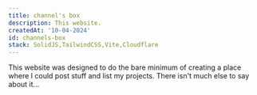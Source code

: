 ```yaml
---
title: channel's box
description: This website.
createdAt: '10-04-2024'
id: channels-box
stack: SolidJS,TailwindCSS,Vite,Cloudflare
---
```


This website was designed to do the bare minimum of creating a place where I could post stuff and list my projects. There isn't much else to say about it...